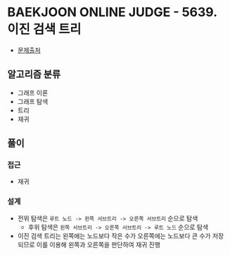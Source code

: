# BAEKJOON ONLINE JUDGE - 5639. 이진 검색 트리

- [문제출처](https://www.acmicpc.net/problem/5639 '5639. 이진 검색 트리')

## 알고리즘 분류

- 그래프 이론
- 그래프 탐색
- 트리
- 재귀

## 풀이

### 접근

- 재귀

### 설계

- 전위 탐색은 `루트 노드 -> 왼쪽 서브트리 -> 오른쪽 서브트리` 순으로 탐색
  - 후위 탐색은 `왼쪽 서브트리 -> 오른쪽 서브트리 -> 루트 노드` 순으로 탐색
- 이진 검색 트리는 왼쪽에는 노드보다 작은 수가 오른쪽에는 노드보다 큰 수가 저장되므로 이를 이용해 왼쪽과 오른쪽을 판단하여 재귀 진행
